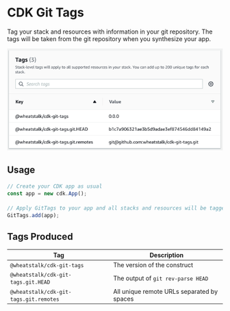 # CDK Git Tags

Tag your stack and resources with information in your git repository.
The tags will be taken from the git repository when you synthesize your app.

![An example of the applied tags](images/tags.png)

## Usage

<!-- <macro exec="lit-snip ./test/it/it-lit.ts"> -->
```ts
// Create your CDK app as usual
const app = new cdk.App();

// Apply GitTags to your app and all stacks and resources will be tagged.
GitTags.add(app);
```
<!-- </macro> -->

## Tags Produced

| Tag | Description |
| --- | ----------- |
| `@wheatstalk/cdk-git-tags` | The version of the construct |
| `@wheatstalk/cdk-git-tags.git.HEAD` | The output of `git rev-parse HEAD` |
| `@wheatstalk/cdk-git-tags.git.remotes` | All unique remote URLs separated by spaces |
